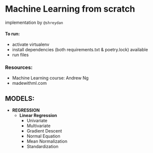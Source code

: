 # Machine Learning from scratch

implementation by `@shreydan`

#### To run:

- activate virtualenv
- install dependencies (both requirements.txt & poetry.lock) available
- run files

### Resources:

- Machine Learning course: Andrew Ng
- madewithml.com

## MODELS:

- **REGRESSION**
    - **Linear Regression**
        - Univariate
        - Multivariate
        - Gradient Descent
        - Normal Equation
        - Mean Normalization
        - Standardization